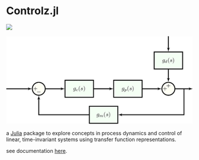 # Controlz.jl

[![](https://img.shields.io/badge/docs-latest-blue.svg)](https://simonensemble.github.io/Controlz.jl/dev/)

![](docs/src/assets/logo.png)

a [Julia](https://julialang.org/) package to explore concepts in process dynamics and control of linear, time-invariant systems using transfer function representations.

see documentation [here](https://simonensemble.github.io/Controlz.jl/dev/).
